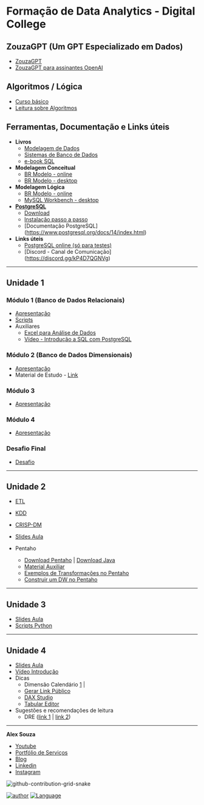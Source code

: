[//]: # (This may be the most platform independent comment)

# Formação de Data Analytics  - Digital College

## ZouzaGPT (Um GPT Especializado em Dados)
- [ZouzaGPT](https://sites.google.com/view/alexsouza/home)
- [ZouzaGPT para assinantes OpenAI](https://chat.openai.com/g/g-TI8xRV9Pg-zouzagpt)

## Algoritmos / Lógica
- [Curso básico](https://www.youtube.com/watch?v=8mei6uVttho&list=PLHz_AreHm4dmSj0MHol_aoNYCSGFqvfXV)
- [Leitura sobre Algoritmos](https://github.com/aasouzaconsult/Algoritmos)

## Ferramentas, Documentação e Links úteis
- **Livros**
  - [Modelagem de Dados](https://blogdozouza.files.wordpress.com/2023/09/modelagem-de-banco-de-dados-paulo-henrique-cayres-escola-superior-de-redes-2015-rede-nacional-de-ensino-e-pesquisa-e28093-rnp-9788563630506-37caf95a2d36bf7ac5dfc4456c143e28-annas-archive.pdf)
  - [Sistemas de Banco de Dados](https://www.amazon.com.br/Sistemas-Banco-Dados-Ramez-Elmasri/dp/8543025001)
  - [e-book SQL](https://github.com/aasouzaconsult/banco-de-dados-para-analistas-e-cientistas-de-dados/blob/main/Ebook%20-%20SQL/SQL.pdf)
- **Modelagem Conceitual**
  - [BR Modelo - online](https://app.brmodeloweb.com/)
  - [BR Modelo - desktop](https://sourceforge.net/projects/brmodelo/)
- **Modelagem Lógica**
  - [BR Modelo - online](https://app.brmodeloweb.com/)
  - [MySQL Workbench - desktop](https://dev.mysql.com/downloads/workbench/)
- **[PostgreSQL](https://www.postgresql.org/)**
  - [Download](https://www.enterprisedb.com/downloads/postgres-postgresql-downloads)
  - [Instalação passo a passo](https://github.com/aasouzaconsult/DC_Data-Analytics_01/tree/main/Instala%C3%A7%C3%A3o%20PostgreSQL%2014%20em%20Imagens)
  - [Documentação PostgreSQL] (https://www.postgresql.org/docs/14/index.html)
- **Links úteis**
  - [PostgreSQL online (só para testes)](https://sqliteonline.com/)
  - [Discord - Canal de Comunicação] (https://discord.gg/kP4D7QGNVg)

-----------
## Unidade 1

### Módulo 1 (Banco de Dados Relacionais)
  - [Apresentação](https://github.com/aasouzaconsult/DC_Data-Analytics_01/blob/main/Slides%20Aula/Aulas%20Unidade%201%20-%20M1%20-%20BD%20Relacionais%20-%20Alex%20Souza.pdf)
  - [Scripts](https://github.com/aasouzaconsult/DC_Data-Analytics_01/tree/main/Scripts%20SQL)
  - Auxiliares
    - [Excel para Análise de Dados](https://github.com/aasouzaconsult/DC_Data-Analytics_01/tree/main/Excel%20para%20An%C3%A1lise%20de%20Dados)
    - [Vídeo - Introdução a SQL com PostgreSQL](https://www.youtube.com/watch?v=Y65qqzwAe5c)

### Módulo 2 (Banco de Dados Dimensionais)
  - [Apresentação](https://github.com/aasouzaconsult/DC_Data-Analytics/blob/main/Slides%20Aula/Aulas%20Unidade%201%20-%20M2%20-%20BD%20Dimensionais%20-%20Alex%20Souza.pdf)
  - Material de Estudo - [Link](https://medium.com/@aasouzaconsult/aprofundando-em-data-warehouse-65ed2bca9a33) 

### Módulo 3
  - [Apresentação](https://github.com/aasouzaconsult/DC_Data-Analytics/blob/main/Slides%20Aula/Aulas%20Unidade%201%20-%20M3%20-%20SQL%20Avan%C3%A7ado%20-%20Alex%20Souza.pdf)
   
### Módulo 4
  - [Apresentação](https://github.com/aasouzaconsult/DC_Data-Analytics/blob/main/Slides%20Aula/Aulas%20Unidade%201%20-%20M4%20-%20NoSQL%20-%20Alex%20Souza.pdf)

### Desafio Final
  - [Desafio](https://blogdozouza.files.wordpress.com/2023/11/desafio-final-unidade-1.pdf)

-----------
## Unidade 2
  - [ETL](https://medium.com/blog-do-zouza/etl-extra%C3%A7%C3%A3o-transforma%C3%A7%C3%A3o-e-carga-simplificando-o-processo-de-an%C3%A1lise-de-dados-elt-631e3a56c8bb)
  - [KDD](https://medium.com/blog-do-zouza/knowledge-discovery-in-databases-kdd-462ea2775715)
  - [CRISP-DM](https://medium.com/blog-do-zouza/metodologia-crisp-dm-uma-abordagem-abrangente-para-projetos-de-dados-d7e7135b907e)
    
  - [Slides Aula](https://github.com/aasouzaconsult/DC_Data-Analytics_01/blob/main/Slides%20Aula/Aulas%20Unidade%202%20-%20Alex%20Souza.pdf)
    
  - Pentaho
    - [Download Pentaho](https://www.hitachivantara.com/en-us/products/pentaho-platform/data-integration-analytics/pentaho-community-edition.html) | [Download Java](https://www.oracle.com/br/java/technologies/downloads/#jdk20-windows)
    - [Material Auxiliar](https://www.youtube.com/watch?v=NMxI4j7g4Ps&list=PLo04OWzokNVCD5LdnGGg8ssjGmIYbTyCG)
    - [Exemplos de Transformações no Pentaho](https://github.com/aasouzaconsult/DC_Data-Analytics/tree/main/Transformacoes)
    - [Construir um DW no Pentaho](https://powerbiexperience.com/pt/blog/como-construir-um-data-warehouse-dw-com-pentaho/)
      
-----------
## Unidade 3
- [Slides Aula](https://github.com/aasouzaconsult/DC_Data-Analytics/blob/main/Slides%20Aula/Aulas%20Unidade%203%20-%20Alex%20Souza.pdf)
- [Scripts Python](https://github.com/aasouzaconsult/DC_Data-Analytics/tree/main/Python/Scripts%20Python)

-----------
## Unidade 4
- [Slides Aula](https://github.com/aasouzaconsult/DC_Data-Analytics/blob/main/Slides%20Aula/Aulas%20Unidade%204%20-%20Alex%20Souza.pdf)
- [Vídeo Introdução](https://www.youtube.com/watch?v=2VSF4IaF_OE)
- Dicas
  - Dimensão Calendário [1](https://github.com/joaoaraujo21/PowerQuery/blob/main/dCalendario) |
  - [Gerar Link Público](https://www.youtube.com/watch?v=faCW6Hsa9iI)
  - [DAX Studio](https://daxstudio.org/)
  - [Tabular Editor](https://www.sqlbi.com/tools/tabular-editor/)
- Sugestões e recomendações de leitura
  - DRE ([link 1](https://xperiun.com/blog/dashboard-demonstrativo-de-resultado-dre-contabil-com-dax-avancado/) | [link 2](https://www.youtube.com/watch?v=CDu35brFR9o))

-----------
**Alex Souza**
- [Youtube](https://www.youtube.com/@alexsouzamsc)
- [Portfólio de Serviços](https://github.com/aasouzaconsult/Cientista-de-Dados)
- [Blog](https://medium.com/blog-do-zouza)
- [Linkedin](https://www.linkedin.com/in/alex-souza/)
- [Instagram](https://www.instagram.com/alexsouzamsc/)

![github-contribution-grid-snake](https://user-images.githubusercontent.com/29084827/164712340-6b03015f-a428-4731-b1b9-a5605de203b2.svg)

[![author](https://img.shields.io/badge/DigitalCollege-red.svg)](https://digitalcollege.com.br/) [![Language](https://img.shields.io/badge/AlexSouza-yellow.svg)](https://medium.com/blog-do-zouza)
